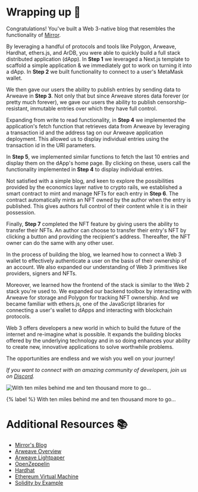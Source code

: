# Wrapping up 🎁

Congratulations! You've built a Web 3-native blog that resembles the functionality of [Mirror](https://mirror.xyz/).

By leveraging a handful of protocols and tools like Polygon, Arweave, Hardhat, ethers.js, and ArDB, you were able to quickly build a full stack distributed application (dApp). In **Step 1** we leveraged a Next.js template to scaffold a simple application & we immediately got to work on turning it into a dApp. In **Step 2** we built functionality to connect to a user's MetaMask wallet.

We then gave our users the ability to publish entries by sending data to Arweave in **Step 3**. Not only that but since Arweave stores data forever (or pretty much forever), we gave our users the ability to publish censorship-resistant, immutable entries over which they have full control.

Expanding from write to read functionality, in **Step 4** we implemented the application's fetch function that retrieves data from Arweave by leveraging a transaction id and the address tag on our Arweave application deployment. This allowed us to display individual entries using the transaction id in the URI parameters.

In **Step 5**, we implemented similar functions to fetch the last 10 entries and display them on the dApp's home page. By clicking on these, users call the functionality implemented in **Step 4** to display individual entries.

Not satisfied with a simple blog, and keen to explore the possibilities provided by the economics layer native to crypto rails, we established a smart contract to mint and manage NFTs for each entry in **Step 6**. The contract automatically mints an NFT owned by the author when the entry is published. This gives authors full control of their content while it is in their possession. 

Finally, **Step 7** completed the NFT feature by giving users the ability to transfer their NFTs. An author can choose to transfer their entry's NFT by clicking a button and providing the recipient's address. Thereafter, the NFT owner can do the same with any other user.

In the process of building the blog, we learned how to connect a Web 3 wallet to effectively authenticate a user on the basis of their ownership of an account. We also expanded our understanding of Web 3 primitives like providers, signers and NFTs. 

Moreover, we learned how the frontend of the stack is similar to the Web 2 stack you're used to. We expanded our backend toolbox by interacting with Arweave for storage and Polygon for tracking NFT ownership. And we became familiar with ethers.js, one of the JavaScript libraries for connecting a user's wallet to dApps and interacting with blockchain protocols.

Web 3 offers developers a new world in which to build the future of the internet and re-imagine what is possible. It expands the building blocks offered by the underlying technology and in so doing enhances your ability to create new, innovative applications to solve worthwhile problems. 

The opportunities are endless and we wish you well on your journey!

_If you want to connect with an amazing community of developers, join us on [Discord](https://figment.io/devchat)._

![With ten miles behind me and ten thousand more to go…](https://raw.githubusercontent.com/figment-networks/learn-tutorials/mirror-tutorial/mirror/assets/hike.jpeg?raw=true)

{% label %}
With ten miles behind me and ten thousand more to go…

# Additional Resources 📚

- [Mirror's Blog](https://dev.mirror.xyz/)
- [Arweave Overview](https://www.arweave.org/technology)
- [Arweave Lightpaper](https://www.arweave.org/files/arweave-lightpaper.pdf)
- [OpenZeppelin](https://openzeppelin.com/)
- [Hardhat](https://hardhat.org/)
- [Ethereum Virtual Machine](https://ethereum.org/en/developers/docs/evm/)
- [Solidity by Example](https://solidity-by-example.org/)
